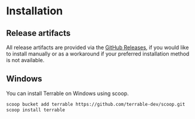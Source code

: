 # Installation

## Release artifacts

All release artifacts are provided via the [GitHub Releases](https://github.com/terrable-dev/terrable/releases), if you would like to install manually
or as a workaround if your preferred installation method is not available.

## Windows

You can install Terrable on Windows using scoop.

```bash
scoop bucket add terrable https://github.com/terrable-dev/scoop.git
scoop install terrable
```

